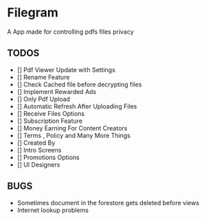 # Filegram

A App made for controlling pdfs files privacy

## TODOS

- [] Pdf Viewer Update with Settings
- [] Rename Feature
- [] Check Cached file before decrypting files
- [] Implement Rewarded Ads
- [] Only Pdf Upload
- [] Automatic Refresh After Uploading Files
- [] Receive Files Options
- [] Subscription Feature
- [] Money Earning For Content Creators
- [] Terms , Policy and Many More Things
- [] Created By
- [] Intro Screens
- [] Promotions Options
- [] UI Designers

## BUGS

- Sometimes document in the forestore gets deleted before views
- Internet lookup problems
